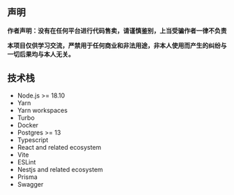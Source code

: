 ## 声明

**作者声明：没有在任何平台进行代码售卖，请谨慎鉴别，上当受骗作者一律不负责**

**本项目仅供学习交流，严禁用于任何商业和非法用途，非本人使用而产生的纠纷与一切后果均与本人无关。**

## 技术栈

- Node.js >= 18.10
- Yarn
- Yarn workspaces
- Turbo
- Docker
- Postgres >= 13
- Typescript
- React and related ecosystem
- Vite
- ESLint
- Nestjs and related ecosystem
- Prisma
- Swagger
